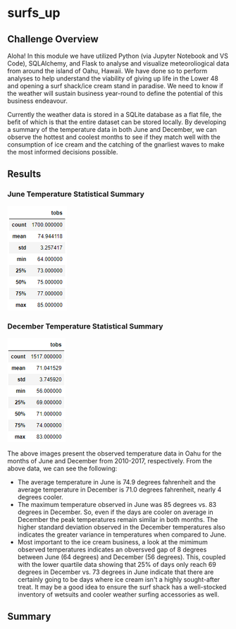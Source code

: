 # surfs_up

## Challenge Overview
Aloha! In this module we have utilized Python (via Jupyter Notebook and VS Code), SQLAlchemy, and Flask to analyse and visualize meteoroliogical data from around the island of Oahu, Hawaii. We have done so to perform analyses to help understand the viability of giving up life in the Lower 48 and opening a surf shack/ice cream stand in paradise. We need to know if the weather will sustain business year-round to define the potential of this business endeavour.

Currently the weather data is stored in a SQLite database as a flat file, the befit of which is that the entire dataset can be stored locally. By developing a summary of the temperature data in both June and December, we can observe the hottest and coolest months to see if they match well with the consumption of ice cream and the catching of the gnarliest waves to make the most informed decisions possible.

## Results
### June Temperature Statistical Summary
![June Temperature Data](resources/June_tobs.png)

### December Temperature Statistical Summary
![December Temperature Data](resources/December_tobs.png)

The above images present the observed temperature data in Oahu for the months of June and December from 2010-2017, respectively. From the above data, we can see the following:
- The average temperature in June is 74.9 degrees fahrenheit and the average temperature in December is 71.0 degrees fahrenheit, nearly 4 degrees cooler.
- The maximum temperature observed in June was 85 degrees vs. 83 degrees in December. So, even if the days are cooler on average in December the peak temperatures remain similar in both months. The higher standard deviation observed in the December temperatures also indicates the greater variance in temperatures when compared to June.
- Most important to the ice cream business, a look at the mimimum observed temperatures indicates an obversved gap of 8 degrees between June (64 degrees) and December (56 degrees). This, coupled with the lower quartile data showing that 25% of days only reach 69 degrees in December vs. 73 degrees in June indicate that there are certainly going to be days where ice cream isn't a highly sought-after treat. It may be a good idea to ensure the surf shack has a well-stocked inventory of wetsuits and cooler weather surfing accessories as well.

## Summary
